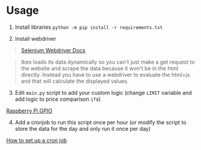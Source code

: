 # Usage

1. Install libraries
`python -m pip install -r requirements.txt`

2. Install webdriver

> [Selenium Webdriver Docs](https://selenium-python.readthedocs.io/installation.html#drivers)

> Ibex loads its data dynamically so you can't just make a get request to the website and 
scrape the data because it won't be in the html directly. Instead you have to use a webdriver 
to evaluate the html+js and that will calculate the displayed values.

3. Edit `main.py` script to add your custom logic 
(change `LIMIT` variable and add logic to price comparison `if`s)

[Raspberry Pi GPIO](https://pimylifeup.com/raspberry-pi-gpio/)

4. Add a cronjob to run this script once per hour (or modify the script to 
store the data for the day and only run it once per day)

[How to set up a cron job](https://phoenixnap.com/kb/set-up-cron-job-linux)

